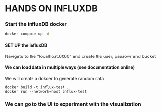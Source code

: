 # HANDS ON INFLUXDB
### Start the influxDB docker

```bash
docker compose up -d
```

#### SET UP the influxDB
Navigate to the "localhost:8086" and create the user, passowr and bucket

#### We can load data in multiple ways (see documentation online)
We will create a dokcer to generate random data

```batch
docker build -t influx-test .
docker run --network=host influx-test
```

### We can go to the UI to experiment with the visualization